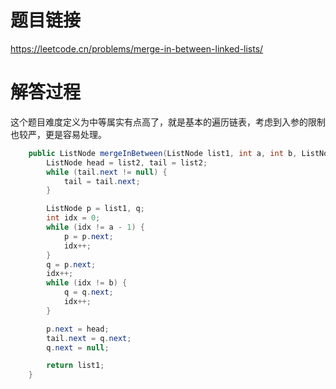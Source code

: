 # 题目链接
https://leetcode.cn/problems/merge-in-between-linked-lists/

# 解答过程
这个题目难度定义为中等属实有点高了，就是基本的遍历链表，考虑到入参的限制也较严，更是容易处理。

```java
	public ListNode mergeInBetween(ListNode list1, int a, int b, ListNode list2) {
		ListNode head = list2, tail = list2;
		while (tail.next != null) {
			tail = tail.next;
		}

		ListNode p = list1, q;
		int idx = 0;
		while (idx != a - 1) {
			p = p.next;
			idx++;
		}
		q = p.next;
		idx++;
		while (idx != b) {
			q = q.next;
			idx++;
		}

		p.next = head;
		tail.next = q.next;
		q.next = null;

		return list1;
	}
```